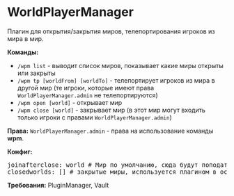 WorldPlayerManager
==================

Плагин для открытия/закрытия миров, телепортирования игроков из мира в мир.

<b>Команды:</b>
<ul>
<li><code>/wpm list</code> - выводит список миров, показывает какие миры открыты или закрыты</li>
<li><code>/wpm tp [worldFrom] [worldTo]</code> - телепортирует игроков из мира в другой мир (те игроки, которые имеют права <code>WorldPlayerManager.admin</code> не телепортируются)</li>
<li><code>/wpm open [world]</code> - открывает мир</li>
<li><code>/wpm close [world]</code> - закрывает мир (в этот мир могут входить только игроки с правами <code>WorldPlayerManager.admin</code>)</li>
</ul>

<b>Права:</b>
<code>WorldPlayerManager.admin</code> - права на использование команды <b>wpm</b>.

<b>Конфиг:</b>
<pre>joinafterclose: world # Мир по умолчанию, сюда будут поподать игроки, которые входят в игру в закрытый мир
closedworlds: [] # закрытые миры, используется плагином в основном для сохранения состояния миров</pre>

<b>Требования:</b> PluginManager, Vault
